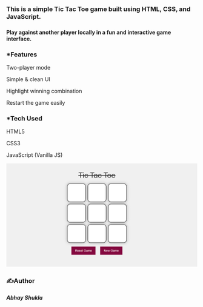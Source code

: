 <h3>This is a simple Tic Tac Toe game built using HTML, CSS, and JavaScript.<h3>
    <h4>Play against another player locally in a fun and interactive game interface.</h4>


 <h3>*Features</h3>
    <p>Two-player mode</p>
    <p>Simple & clean UI</p>
    <p>Highlight winning combination</p>
    <p>Restart the game easily</p>

 <h3>*Tech Used</h3>
    <p>HTML5</p>
    <p>CSS3</p>
    <p>JavaScript (Vanilla JS)</p>

![Tic Tac Toe Screenshot](Screenshot.png)

<h3>✍️Author</h3> 
    <h5>Abhay Shukla</h5>
